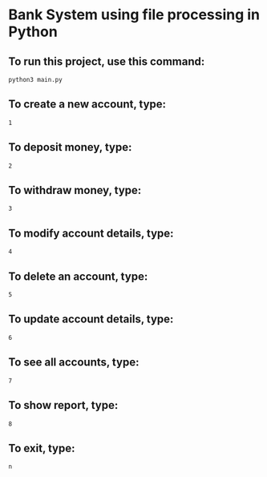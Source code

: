 # Bank System using file processing in Python

## To run this project, use this command:
```
python3 main.py
```

## To create a new account, type:
```
1
```
## To deposit money, type:
```
2
```
## To withdraw money, type:
```
3
```
## To modify account details, type:
```
4
```
## To delete an account, type:
```
5
```
## To update account details, type:
```
6
```
## To see all accounts, type:
```
7
```
## To show report, type:
```
8
```
## To exit, type:
```
n
```
